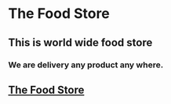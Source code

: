 # The Food Store
## This is world wide food store
### We are delivery any product any where.
## [The Food Store](https://the-food-product.web.app/)
